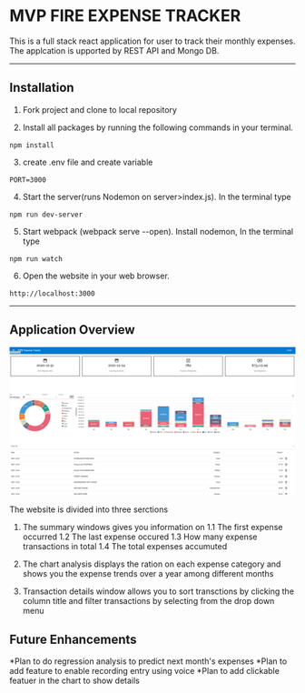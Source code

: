 
# MVP FIRE EXPENSE TRACKER

This is a full stack react application for user to track their monthly expenses. The applcation is upported by REST API and Mongo DB.

---
## Installation

1) Fork project and clone to local repository

2) Install all packages by running the following commands in your terminal.

```
npm install
```

3) create .env file and create variable

```
PORT=3000
```


4) Start the server(runs Nodemon on server>index.js). In the terminal type
```
npm run dev-server
```
5) Start webpack (webpack serve --open). Install nodemon, In the terminal type

```
npm run watch
```

6) Open the website in your web browser.

```
http://localhost:3000

```
---

## Application Overview
![](Images/MainPage.png)

The website is divided into three serctions
  1. The summary windows gives you information on
    1.1 The first expense occurred
    1.2 The last expense occured
    1.3 How many expense transactions in total
    1.4 The total expenses accumuted

  2. The chart analysis displays the ration on each expense category and shows you the expense trends over a year among different months

  3. Transaction details window allows you to sort transctions by clicking the column title and filter transactions by selecting from the drop down menu

  ## Future Enhancements

  *Plan to do regression analysis to predict next month's expenses
  *Plan to add feature to enable recording entry using voice
  *Plan to add clickable featuer in the chart to show details


